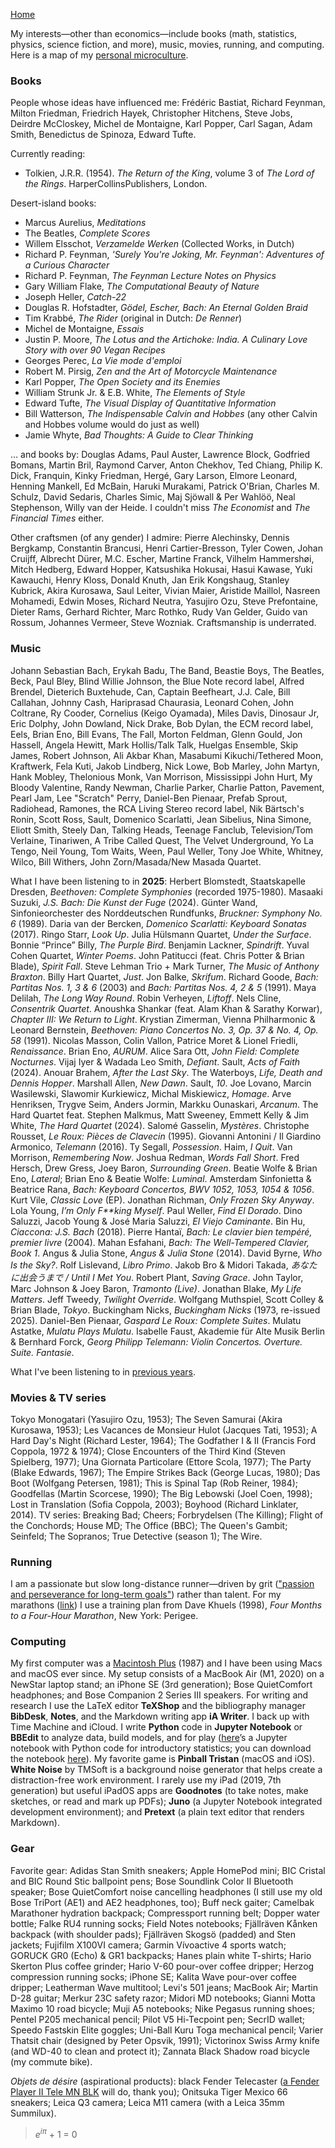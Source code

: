 [Home](index.html)

My interests&mdash;other than economics&mdash;include books (math, statistics, physics, science fiction, and more), music, movies, running, and computing. Here is a map of my [personal microculture](https://www.themarginalian.org/2012/02/24/william-gibson-personal-micro-culture/). 

### Books
People whose ideas have influenced me: Fr&eacute;d&eacute;ric Bastiat, Richard Feynman, Milton Friedman, Friedrich Hayek, Christopher Hitchens, Steve Jobs, Deirdre McCloskey, Michel de Montaigne, Karl Popper, Carl Sagan, Adam Smith, Benedictus de Spinoza, Edward Tufte.

Currently reading: 
* Tolkien, J.R.R. (1954). *The Return of the King*, volume 3 of *The Lord of the Rings*. HarperCollinsPublishers, London.

Desert-island books:
* Marcus Aurelius, *Meditations*
* The Beatles, *Complete Scores* 
* Willem Elsschot, *Verzamelde Werken* (Collected Works, in Dutch)
* Richard P. Feynman, *'Surely You're Joking, Mr. Feynman': Adventures of a Curious Character*
* Richard P. Feynman, *The Feynman Lecture Notes on Physics*
* Gary William Flake, *The Computational Beauty of Nature*
* Joseph Heller, *Catch-22*
* Douglas R. Hofstadter, *G&ouml;del, Escher, Bach: An Eternal Golden Braid*
* Tim Krabb&eacute;, *The Rider* (original in Dutch: *De Renner*)
* Michel de Montaigne, *Essais*
* Justin P. Moore, *The Lotus and the Artichoke: India. A Culinary Love Story with over 90 Vegan Recipes*
* Georges Perec, *La Vie mode d'emploi* <!-- (according to Donald Knuth "perhaps the greatest 20th century novel") -->
* Robert M. Pirsig, *Zen and the Art of Motorcycle Maintenance*
* Karl Popper, *The Open Society and its Enemies*
* William Strunk Jr. &amp; E.B. White, *The Elements of Style*
* Edward Tufte, *The Visual Display of Quantitative Information*
* Bill Watterson, *The Indispensable Calvin and Hobbes* (any other Calvin and Hobbes volume would do just as well)
* Jamie Whyte, *Bad Thoughts: A Guide to Clear Thinking* 

&hellip; and books by: Douglas Adams, Paul Auster, Lawrence Block, Godfried Bomans, Martin Bril, Raymond Carver, Anton Chekhov, Ted Chiang, Philip K. Dick, Franquin, Kinky Friedman, Herg&eacute;, Gary Larson, Elmore Leonard, Henning Mankell, Ed McBain, Haruki Murakami, Patrick O'Brian, Charles M. Schulz, David Sedaris, Charles Simic, Maj Sj&ouml;wall &amp; Per Wahl&ouml;&ouml;, Neal Stephenson, Willy van der Heide. I couldn't miss *The Economist* and *The Financial Times* either.

Other craftsmen (of any gender) I admire: Pierre Alechinsky, Dennis Bergkamp, Constantin Brancusi, Henri Cartier-Bresson, Tyler Cowen, Johan Cruijff, Albrecht D&uuml;rer, M.C. Escher, Martine Franck, Vilhelm Hammersh&oslash;i, Mitch Hedberg, Edward Hopper, Katsushika Hokusai, Hasui Kawase, Yuki Kawauchi, Henry Kloss, Donald Knuth, Jan Erik Kongshaug, Stanley Kubrick, Akira Kurosawa, Saul Leiter, Vivian Maier, Aristide Maillol, Nasreen Mohamedi, Edwin Moses, Richard Neutra, Yasujiro Ozu, Steve Prefontaine, Dieter Rams, Gerhard Richter, Marc Rothko, Rudy Van Gelder, Guido van Rossum, Johannes Vermeer, Steve Wozniak. Craftsmanship is underrated.

### Music

Johann Sebastian Bach, Erykah Badu, The Band, Beastie Boys, The Beatles, Beck, Paul Bley, Blind Willie Johnson, the Blue Note record label, Alfred Brendel, Dieterich Buxtehude, Can, Captain Beefheart, J.J. Cale, Bill Callahan, Johnny Cash, Hariprasad Chaurasia, Leonard Cohen, John Coltrane, Ry Cooder, Cornelius (Keigo Oyamada), Miles Davis, Dinosaur Jr, Eric Dolphy, John Dowland, Nick Drake, Bob Dylan, the ECM record label, Eels, Brian Eno, Bill Evans, The Fall, Morton Feldman, Glenn Gould, Jon Hassell, Angela Hewitt, Mark Hollis/Talk Talk, Huelgas Ensemble, Skip James, Robert Johnson, Ali Akbar Khan, Masabumi Kikuchi/Tethered Moon, Kraftwerk, Fela Kuti, Jakob Lindberg, Nick Lowe, Bob Marley, John Martyn, Hank Mobley, Thelonious Monk, Van Morrison, Mississippi John Hurt, My Bloody Valentine, Randy Newman, Charlie Parker, Charlie Patton, Pavement, Pearl Jam, Lee "Scratch" Perry, Daniel-Ben Pienaar, Prefab Sprout, Radiohead, Ramones, the RCA Living Stereo record label, Nik B&auml;rtsch's Ronin, Scott Ross, Sault, Domenico Scarlatti, Jean Sibelius, Nina Simone, Eliott Smith, Steely Dan, Talking Heads, Teenage Fanclub, Television/Tom Verlaine, Tinariwen, A Tribe Called Quest, The Velvet Underground, Yo La Tengo, Neil Young, Tom Waits, Ween, Paul Weller, Tony Joe White, Whitney, Wilco, Bill Withers, John Zorn/Masada/New Masada Quartet. 

What I have been listening to in **2025**: Herbert Blomstedt, Staatskapelle Dresden, *Beethoven: Complete Symphonies* (recorded 1975-1980). Masaaki Suzuki, *J.S. Bach: Die Kunst der Fuge* (2024). G&uuml;nter Wand, Sinfonieorchester des Norddeutschen Rundfunks, *Bruckner: Symphony No. 6* (1989). Daria van der Bercken, *Domenico Scarlatti: Keyboard Sonatas* (2017). Ringo Starr, *Look Up*. Julia H&uuml;lsmann Quartet, *Under the Surface*. Bonnie “Prince” Billy, *The Purple Bird*. Benjamin Lackner, *Spindrift*. Yuval Cohen Quartet, *Winter Poems*. John Patitucci (feat. Chris Potter &amp; Brian Blade), *Spirit Fall*. Steve Lehman Trio + Mark Turner, *The Music of Anthony Braxton*. Billy Hart Quartet, *Just*. Jon Balke, *Skrifum*. Richard Goode, *Bach: Partitas Nos. 1, 3 &amp; 6* (2003) and *Bach: Partitas Nos. 4, 2 &amp; 5* (1991). Maya Delilah, *The Long Way Round*. Robin Verheyen, *Liftoff*. Nels Cline, *Consentrik Quartet*. Anoushka Shankar (feat. Alam Khan &amp; Sarathy Korwar), *Chapter III: We Return to Light*. Krystian Zimerman, Vienna Philharmonic &amp; Leonard Bernstein, *Beethoven: Piano Concertos No. 3, Op. 37 &amp; No. 4, Op. 58* (1991). Nicolas Masson, Colin Vallon, Patrice Moret &amp; Lionel Friedli, *Renaissance*. Brian Eno, *AURUM*. Alice Sara Ott, *John Field: Complete Nocturnes*. Vijaj Iyer &amp; Wadada Leo Smith, *Defiant*. Sault, *Acts of Faith* (2024). Anouar Brahem, *After the Last Sky*. The Waterboys, *Life, Death and Dennis Hopper*. Marshall Allen, *New Dawn*. Sault, *10*. Joe Lovano, Marcin Wasilewski, Slawomir Kurkiewicz, Michal Miskiewicz, *Homage*. Arve Henriksen, Trygve Seim, Anders Jormin, Markku Ounaskari, *Arcanum*. The Hard Quartet feat. Stephen Malkmus, Matt Sweeney, Emmett Kelly &amp; Jim White, *The Hard Quartet* (2024). Salom&eacute; Gasselin, *Myst&egrave;res*. Christophe Rousset, *Le Roux: Pi&egrave;ces de Clavecin* (1995). Giovanni Antonini / Il Giardino Armonico, *Telemann* (2016). Ty Segall, *Possession*. Haim, *I Quit*. Van Morrison, *Remembering Now*. Joshua Redman, *Words Fall Short*. Fred Hersch, Drew Gress, Joey Baron, *Surrounding Green*. Beatie Wolfe &amp; Brian Eno, *Lateral*; Brian Eno &amp; Beatie Wolfe: *Luminal*. Amsterdam Sinfonietta &amp; Beatrice Rana, *Bach: Keyboard Concertos, BWV 1052, 1053, 1054 &amp; 1056*. Kurt Vile, *Classic Love* (EP). Jonathan Richman, *Only Frozen Sky Anyway*. Lola Young, *I’m Only F&#42;&#42;king Myself*. Paul Weller, *Find El Dorado*. Dino Saluzzi, Jacob Young & Jos&eacute; Maria Saluzzi, *El Viejo Caminante*. Bin Hu, *Ciaccona: J.S. Bach* (2018). Pierre Hanta&iuml;, *Bach: Le clavier bien temp&eacute;r&eacute;, premier livre* (2004). Mahan Esfahani, *Bach: The Well-Tempered Clavier, Book 1*. Angus &amp; Julia Stone, *Angus &amp; Julia Stone* (2014). David Byrne, *Who Is the Sky?*. Rolf Lislevand, *Libro Primo*. Jakob Bro &amp; Midori Takada, *あなたに出会うまで / Until I Met You*. Robert Plant, *Saving Grace*. John Taylor, Marc Johnson &amp; Joey Baron, *Tramonto (Live)*. Jonathan Blake, *My Life Matters*. Jeff Tweedy, *Twilight Override*. Wolfgang Muthspiel, Scott Colley &amp; Brian Blade, *Tokyo*. Buckingham Nicks, *Buckingham Nicks* (1973, re-issued 2025). Daniel-Ben Pienaar, *Gaspard Le Roux: Complete Suites*. Mulatu Astatke, *Mulatu Plays Mulatu*. Isabelle Faust, Akademie f&uuml;r Alte Musik Berlin &amp; Bernhard Forck, *Georg Philipp Telemann: Violin Concertos. Overture. Suite. Fantasie*.

What I've been listening to in [previous years](what_i_have_been_listening_to.html).

### Movies &amp; TV series

Tokyo Monogatari (Yasujiro Ozu, 1953); The Seven Samurai (Akira Kurosawa, 1953); Les Vacances de Monsieur Hulot (Jacques Tati, 1953); A Hard Day's Night (Richard Lester, 1964); The Godfather I &amp; II (Francis Ford Coppola, 1972 &amp; 1974); Close Encounters of the Third Kind (Steven Spielberg, 1977); Una Giornata Particolare (Ettore Scola, 1977); The Party (Blake Edwards, 1967); The Empire Strikes Back (George Lucas, 1980); Das Boot (Wolfgang Petersen, 1981); This is Spinal Tap (Rob Reiner, 1984); Goodfellas (Martin Scorcese, 1990); The Big Lebowski (Joel Coen, 1998); Lost in Translation (Sofia Coppola, 2003); Boyhood (Richard Linklater, 2014). TV series: Breaking Bad; Cheers; Forbrydelsen (The Killing); Flight of the Conchords; House MD; The Office (BBC); The Queen's Gambit; Seinfeld; The Sopranos; True Detective (season 1); The Wire.

### Running

I am a passionate but slow long-distance runner&mdash;driven by grit (["passion and perseverance for long-term goals"](https://www.amazon.de/-/en/Angela-Duckworth/dp/1785040200/)) rather than talent. For my marathons ([link](marathon.html)) I use a training plan from Dave Khuels (1998), *Four Months to a Four-Hour Marathon*, New York: Perigee.

### Computing

My first computer was a [Macintosh Plus](https://everymac.com/systems/apple/mac_classic/specs/mac_plus.html) (1987) and I have been using Macs and macOS ever since. My setup consists of a MacBook Air (M1, 2020) on a NewStar laptop stand; an iPhone SE (3rd generation); Bose QuietComfort headphones; and Bose Companion 2 Series III speakers. For writing and research I use the LaTeX editor **TeXShop** and the bibliography manager **BibDesk**, **Notes**, and the Markdown writing app **iA Writer**. I back up with Time Machine and iCloud. I write **Python** code in **Jupyter Notebook** or **BBEdit** to analyze data, build models, and for play ([here](https://nbviewer.org/github/luc-hens/luc-hens.github.io/blob/main/statistics_i_using_python.ipynb#)’s a Jupyter notebook with Python code for introductory statistics; you can download the notebook [here](statistics_i_using_python.ipynb)). My favorite game is **Pinball Tristan** (macOS and iOS). **White Noise** by TMSoft is a background noise generator that helps create a distraction-free work environment. I rarely use my iPad (2019, 7th generation) but useful iPadOS apps are **Goodnotes** (to take notes, make sketches, or read and mark up PDFs); **Juno** (a Jupyter Notebook integrated development environment); and **Pretext** (a plain text editor that renders Markdown). 
<!-- **pandoc** is useful to convert Markdown and LaTeX files to the word processor format that bureaucrats use. I moved away from Mathematica for reasons explained [here](https://paulromer.net/jupyter-mathematica-and-the-future-of-the-research-paper) and [here](https://www.theatlantic.com/science/archive/2018/04/the-scientific-paper-is-obsolete/556676). **Wolfram|Alpha** is a useful knowledge engine, on the [web](wolframalpha.com) or as a smartphone app.  // the original Harman Kardon Soundsticks 2.1 speaker system.  GoodNotes is a fine notetaking app for the iPad.  **SuperDuper!**  no longer works in MacOS 11 Big Sur. **Chess.com** and **tChess** are excellent iOS chess apps.  **Chill** by David Cheng is a minimalistic ... iA Writer is a minimalist plaintext editor that's great for distraction-free writing; it supports Markdown and has lots of other neat features. With some tweaks &mdash;set font to 11 pt Menlo, hide toolbar and Inspectors, use full screen mode&mdash; **Pages** too can be turned into a clutter-free text editor. My late-2011 MacBook Pro running Ubuntu (a Linux distribution) is still fast enough to get serious work done.  (a bit of **R**, too) (at home) .... Bose TriPort (AE1) or AE2 headphones -->

### Gear

Favorite gear: Adidas Stan Smith sneakers; Apple HomePod mini; BIC Cristal and BIC Round Stic ballpoint pens; Bose Soundlink Color II Bluetooth speaker; Bose QuietComfort noise cancelling headphones (I still use my old Bose TriPort (AE1) and AE2 headphones, too); Buff neck gaiter; Camelbak Marathoner hydration backpack; Compressport running belt; Dopper water bottle; Falke RU4 running socks; Field Notes notebooks; Fj&auml;llr&auml;ven K&aring;nken backpack (with shoulder pads); Fj&auml;llr&auml;ven Skogs&ouml; (padded) and Sten jackets; Fujifilm X100VI camera; Garmin V&iacute;voactive 4 sports watch; GORUCK GR0 (Echo) &amp; GR1 backpacks; Hanes plain white T-shirts; Hario Skerton Plus coffee grinder; Hario V-60 pour-over coffee dripper; Herzog compression running socks; iPhone SE; Kalita Wave pour-over coffee dripper; Leatherman Wave multitool; Levi's 501 jeans; MacBook Air; Martin D-28 guitar; Merkur 23C safety razor; Midori MD notebooks; Gianni Motta Maximo 10 road bicycle; Muji A5 notebooks; Nike Pegasus running shoes; Pentel P205 mechanical pencil; Pilot V5 Hi-Tecpoint pen; SecrID wallet; Speedo Fastskin Elite goggles;  Uni-Ball Kuru Toga mechanical pencil; Varier Thatsit chair (designed by Peter Opsvik, 1991); Victorinox Swiss Army knife (and WD-40 to clean and protect it); Zannata Black Shadow road bicycle (my commute bike). 
<!-- Beats Flex earphones; Converse Chuck Taylor All Stars sneakers; Diamant steel frame racing bicycle (1980s); Dr Martens 1461 shoes; Tivoli Audio Model One &amp; PAL radios (by Henry Kloss); Olympus PEN E-PL1 camera (with a Panasonic Lumix G 20mm f/1.7 II ASPH pancake lens); Vans Era sneakers; -->

*Objets de d&eacute;sire* (aspirational products): black Fender Telecaster ([a Fender Player II Tele MN BLK](https://www.thomann.nl/fender_player_ii_tele_mn_blk.htm) will do, thank you); Onitsuka Tiger Mexico 66 sneakers; Leica Q3 camera; Leica M11 camera (with a Leica 35mm Summilux).
<!-- ; Beats by Dr. Dre Powerbeats Pro 2 (Quick Sand); MIYABI Hinoki chopping board; Atoms Model 000 sneakers; GreenPan wok;  Demeyere Industry 5 wok; Fenix E12 V2.0 flashlight; the red 1990/1991 Saab 900 from *Drive My Car*;  Zwilling J.A. Henckels Santoku knife; -->

> *e*<sup>*i&#960;*</sup> + 1 = 0 
<!--  does not work:  $ e^{i\pi} + 1 = 0 $ -->
     